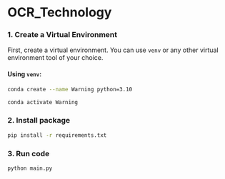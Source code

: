 # OCR_Technology
### 1. Create a Virtual Environment

First, create a virtual environment. You can use `venv` or any other virtual environment tool of your choice.

#### Using `venv`:

```bash
conda create --name Warning python=3.10
```

```bash
conda activate Warning
```
### 2. Install package
``` bash 
pip install -r requirements.txt
```
### 3. Run code
``` bash 
python main.py
